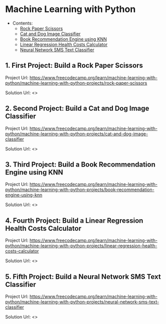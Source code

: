 # Machine Learning with Python

- Contents:
  - [Rock Paper Scissors](#1-first-project-build-a-rock-paper-scissors)
  - [Cat and Dog Image Classifier](#2-second-project-build-a-cat-and-dog-image-classifier)
  - [Book Recommendation Engine using KNN](#3-third-project-build-a-book-recommendation-engine-using-knn)
  - [Linear Regression Health Costs Calculator](#4-fourth-project-build-a-linear-regression-health-costs-calculator)
  - [Neural Network SMS Text Classifier](#5-fifth-project-build-a-neural-network-sms-text-classifier)

## 1. First Project: Build a Rock Paper Scissors

Project Url: <https://www.freecodecamp.org/learn/machine-learning-with-python/machine-learning-with-python-projects/rock-paper-scissors>

Solution Url: <>



## 2. Second Project: Build a Cat and Dog Image Classifier

Project Url: <https://www.freecodecamp.org/learn/machine-learning-with-python/machine-learning-with-python-projects/cat-and-dog-image-classifier>

Solution Url: <>


## 3. Third Project: Build a Book Recommendation Engine using KNN

Project Url: <https://www.freecodecamp.org/learn/machine-learning-with-python/machine-learning-with-python-projects/book-recommendation-engine-using-knn>

Solution Url: <>



## 4. Fourth Project: Build a Linear Regression Health Costs Calculator

Project Url: <https://www.freecodecamp.org/learn/machine-learning-with-python/machine-learning-with-python-projects/linear-regression-health-costs-calculator>

Solution Url: <>



## 5. Fifth Project: Build a Neural Network SMS Text Classifier

Project Url: <https://www.freecodecamp.org/learn/machine-learning-with-python/machine-learning-with-python-projects/neural-network-sms-text-classifier>

Solution Url: <>

